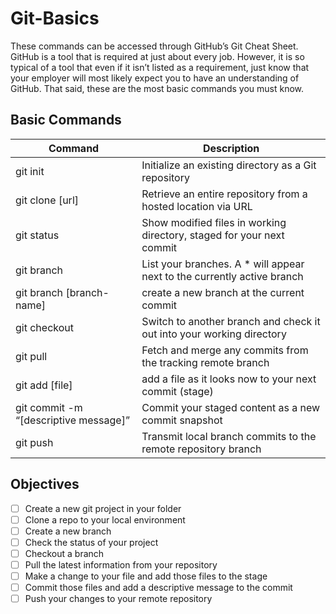 # Git-Basics
These commands can be accessed through GitHub’s Git Cheat Sheet. GitHub is a tool that is required
at just about every job. However, it is so typical of a tool that even if it isn’t listed as a requirement, just
know that your employer will most likely expect you to have an understanding of GitHub. That said,
these are the most basic commands you must know.

## Basic Commands
| Command                               |  Description                                                            |
|---------------------------------------|-------------------------------------------------------------------------|
| git init                              | Initialize an existing directory as a Git repository                    |
| git clone [url]                       | Retrieve an entire repository from a hosted location via URL            |
| git status                            | Show modified files in working directory, staged for your next commit   |
| git branch                            | List your branches. A * will appear next to the currently active branch |
| git branch [branch-name]              | create a new branch at the current commit                               |
| git checkout                          | Switch to another branch and check it out into your working directory   |
| git pull                              | Fetch and merge any commits from the tracking remote branch             |
| git add [file]                        | add a file as it looks now to your next commit (stage)                  |
| git commit -m “[descriptive message]” | Commit your staged content as a new commit snapshot                     |
| git push                              | Transmit local branch commits to the remote repository branch           |

## Objectives
- [ ] Create a new git project in your folder
- [ ] Clone a repo to your local environment
- [ ] Create a new branch
- [ ] Check the status of your project
- [ ] Checkout a branch
- [ ] Pull the latest information from your repository
- [ ] Make a change to your file and add those files to the stage
- [ ] Commit those files and add a descriptive message to the commit
- [ ] Push your changes to your remote repository